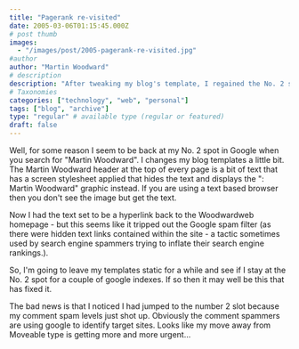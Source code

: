 ```yaml
---
title: "Pagerank re-visited"
date: 2005-03-06T01:15:45.000Z
# post thumb
images:
  - "/images/post/2005-pagerank-re-visited.jpg"
#author
author: "Martin Woodward"
# description
description: "After tweaking my blog's template, I regained the No. 2 spot on Google for my name, but faced a surge in comment spam."
# Taxonomies
categories: ["technology", "web", "personal"]
tags: ["blog", "archive"]
type: "regular" # available type (regular or featured)
draft: false
---
```


Well, for some reason I seem to be back at my No. 2 spot in Google when you search for "Martin Woodward". I changes my blog templates a little bit. The Martin Woodward header at the top of every page is a bit of text that has a screen stylesheet applied that hides the text and displays the ": Martin Woodward" graphic instead. If you are using a text based browser then you don't see the image but get the text.

Now I had the text set to be a hyperlink back to the Woodwardweb homepage - but this seems like it tripped out the Google spam filter (as there were hidden text links contained within the site - a tactic sometimes used by search engine spammers trying to inflate their search engine rankings.).

So, I'm going to leave my templates static for a while and see if I stay at the No. 2 spot for a couple of google indexes. If so then it may well be this that has fixed it.

The bad news is that I noticed I had jumped to the number 2 slot because my comment spam levels just shot up. Obviously the comment spammers are using google to identify target sites. Looks like my move away from Moveable type is getting more and more urgent...
